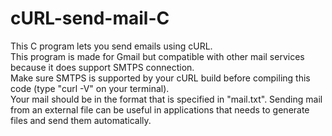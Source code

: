 # cURL-send-mail-C
This C program lets you send emails using cURL.  
This program is made for Gmail but compatible with other mail services because it does support SMTPS connection.  
Make sure SMTPS is supported by your cURL build before compiling this code (type "curl -V" on your terminal).  
Your mail should be in the format that is specified in "mail.txt". Sending mail from an external file can be useful in applications that needs to generate files and send them automatically.
